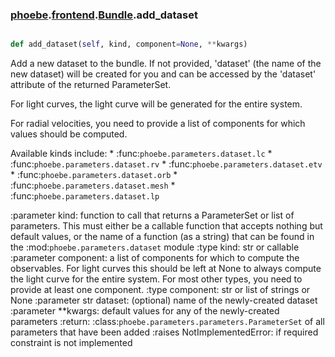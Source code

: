 ### [phoebe](phoebe.md).[frontend](phoebe.frontend.md).[Bundle](phoebe.frontend.Bundle.md).add_dataset

```py

def add_dataset(self, kind, component=None, **kwargs)

```



Add a new dataset to the bundle.  If not provided,
'dataset' (the name of the new dataset) will be created for
you and can be accessed by the 'dataset' attribute of the returned
ParameterSet.

For light curves, the light curve will be generated for the entire system.

For radial velocities, you need to provide a list of components
for which values should be computed.

Available kinds include:
    * :func:`phoebe.parameters.dataset.lc`
    * :func:`phoebe.parameters.dataset.rv`
    * :func:`phoebe.parameters.dataset.etv`
    * :func:`phoebe.parameters.dataset.orb`
    * :func:`phoebe.parameters.dataset.mesh`
    * :func:`phoebe.parameters.dataset.lp`

:parameter kind: function to call that returns a
    ParameterSet or list of parameters.  This must either be
    a callable function that accepts nothing but default
    values, or the name of a function (as a string) that can
    be found in the :mod:`phoebe.parameters.dataset` module
:type kind: str or callable
:parameter component: a list of
    components for which to compute the observables.  For
    light curves this should be left at None to always compute
    the light curve for the entire system.  For most other
    types, you need to provide at least one component.
:type component: str or list of strings or None
:parameter str dataset: (optional) name of the newly-created dataset
:parameter **kwargs: default values for any of the newly-created
    parameters
:return: :class:`phoebe.parameters.parameters.ParameterSet` of
    all parameters that have been added
:raises NotImplementedError: if required constraint is not implemented

